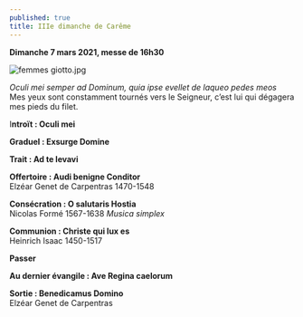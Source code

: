 ```yaml
---
published: true
title: IIIe dimanche de Carême
---
```

**Dimanche 7 mars 2021, messe de 16h30**  

![femmes giotto.jpg]({{site.baseurl}}/images/femmes%20giotto.jpg)

*Oculi mei semper ad Dominum, quia ipse evellet de laqueo pedes meos*  
Mes yeux sont constamment tournés vers le Seigneur, c’est lui qui dégagera mes pieds du filet.

I**ntroït : Oculi mei**

**Graduel : Exsurge Domine**

**Trait : Ad te levavi**

**Offertoire : Audi benigne Conditor**  
Elzéar Genet de Carpentras 1470-1548

**Consécration : O salutaris Hostia**  
Nicolas Formé 1567-1638 *Musica simplex*

**Communion : Christe qui lux es**  
Heinrich Isaac 1450-1517 

**Passer**

**Au dernier évangile : Ave Regina caelorum**

**Sortie : Benedicamus Domino**  
Elzéar Genet de Carpentras
